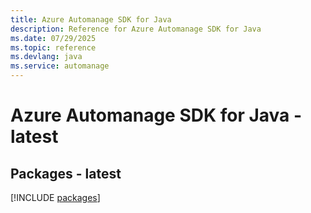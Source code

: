 ```yaml
---
title: Azure Automanage SDK for Java
description: Reference for Azure Automanage SDK for Java
ms.date: 07/29/2025
ms.topic: reference
ms.devlang: java
ms.service: automanage
---
```

# Azure Automanage SDK for Java - latest
## Packages - latest
[!INCLUDE [packages](automanage-index.md)]